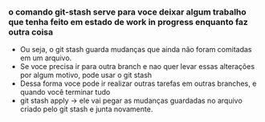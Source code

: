 ### o comando git-stash serve para voce deixar algum trabalho que tenha feito em estado de work in progress enquanto faz outra coisa

- Ou seja, o git stash guarda mudanças que ainda não foram comitadas em um arquivo.
- Se voce precisa ir para outra branch e nao quer levar essas alterações por algum motivo, pode usar o git stash
- Dessa forma voce pode ir realizar outras tarefas em outras branches, e quando você terminar tudo
- git stash apply -> ele vai pegar as mudanças guardadas no arquivo criado pelo git stash e junta novamente.

